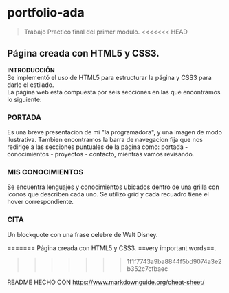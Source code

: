 # portfolio-ada

> Trabajo Practico final del primer modulo.
<<<<<<< HEAD
## Página creada con HTML5 y CSS3.
**INTRODUCCIÓN**   
Se implementó el uso de HTML5 para estructurar la página y CSS3 para darle el estilado.    
La página web está compuesta por seis secciones en las que encontramos lo siguiente:    
### PORTADA
Es una breve presentacion de mi "la programadora", y una imagen de modo ilustrativa.
Tambien encontramos la barra de navegacion fija que nos redirige a las secciones puntuales de la página como: portada - conocimientos - proyectos - contacto, mientras vamos revisando.    
### MIS CONOCIMIENTOS
Se encuentra lenguajes y conocimientos ubicados dentro de una grilla con iconos que describen cada uno. Se utilizó grid y cada recuadro tiene el hover correspondiente.    
### CITA
Un blockquote con una frase celebre de Walt Disney. 

=======
Página creada con HTML5 y CSS3.
==very important words==.
>>>>>>> 1f1f7743a9ba8844f5bd9074a3e2b352c7cfbaec





































README HECHO CON https://www.markdownguide.org/cheat-sheet/
